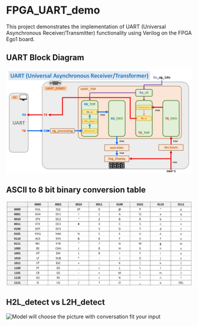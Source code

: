 # FPGA_UART_demo

This project demonstrates the implementation of UART (Universal Asynchronous Receiver/Transmitter) functionality using Verilog on the FPGA Ego1 board.
## UART Block Diagram
![Model will choose the picture with conversation fit your input](pictures/block_diagram.jpg)
## ASCII to 8 bit binary conversion table
![Model will choose the picture with conversation fit your input](pictures/ASCII_2_Binary.png)
## H2L_detect vs L2H_detect
![Model will choose the picture with conversation fit your input](H2LvsL2H.png)
